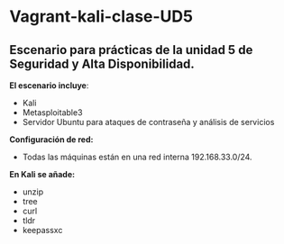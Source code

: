 # Vagrant-kali-clase-UD5
## Escenario para prácticas de la unidad 5 de Seguridad y Alta Disponibilidad. 

**El escenario incluye**:
- Kali
- Metasploitable3
- Servidor Ubuntu para ataques de contraseña y análisis de servicios

**Configuración de red:**
- Todas las máquinas están en una red interna 192.168.33.0/24.

**En Kali se añade:**
- unzip
- tree
- curl
- tldr
- keepassxc
  
